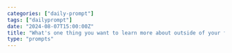 ```yaml
---
categories: ["daily-prompt"]
tags: ["dailyprompt"]
date: "2024-08-07T15:00:00Z"
title: "What's one thing you want to learn more about outside of your field?"
type: "prompts"
---
```

